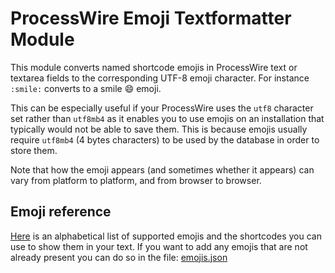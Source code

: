# ProcessWire Emoji Textformatter Module

This module converts named shortcode emojis in ProcessWire text or textarea fields 
to the corresponding UTF-8 emoji character. For instance `:smile:` converts to a
smile 😄 emoji.

This can be especially useful if your ProcessWire uses the `utf8` character set 
rather than `utf8mb4` as it enables you to use emojis on an installation that 
typically would not be able to save them. This is because emojis usually require 
`utf8mb4` (4 bytes characters) to be used by the database in order to store them.

Note that how the emoji appears (and sometimes whether it appears) can vary from 
platform to platform, and from browser to browser. 

## Emoji reference

[Here](https://github.com/ryancramerdesign/TextformatterEmoji/blob/main/emojis.md)
is an alphabetical list of supported emojis and the shortcodes you can use 
to show them in your text. If you want to add any emojis that are not already
present you can do so in the file: 
[emojis.json](https://github.com/ryancramerdesign/TextformatterEmoji/blob/main/emojis.json)

